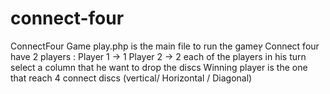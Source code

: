 # connect-four

ConnectFour Game 
play.php is the main file to run the gameץ 
Connect four have 2 players :
Player 1 -> 1
Player 2 -> 2
each of the players in his turn select a column that he want to drop the discs 
Winning player is the one that reach 4 connect discs (vertical/ Horizontal / Diagonal)


